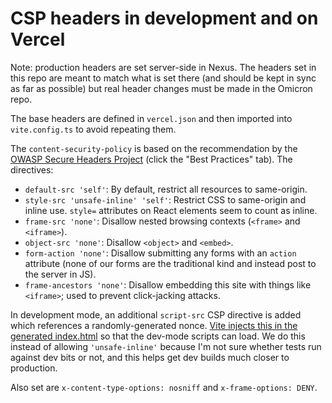 # CSP headers in development and on Vercel

Note: production headers are set server-side in Nexus. The headers set in this repo are meant to match what is set there (and should be kept in sync as far as possible) but real header changes must be made in the Omicron repo.

The base headers are defined in `vercel.json` and then imported into `vite.config.ts` to avoid repeating them.

The `content-security-policy` is based on the recommendation by the [OWASP Secure Headers Project](https://owasp.org/www-project-secure-headers/index.html) (click the "Best Practices" tab). The directives:

- `default-src 'self'`: By default, restrict all resources to same-origin.
- `style-src 'unsafe-inline' 'self'`: Restrict CSS to same-origin and inline use. `style=` attributes on React elements seem to count as inline.
- `frame-src 'none'`: Disallow nested browsing contexts (`<frame>` and `<iframe>`).
- `object-src 'none'`: Disallow `<object>` and `<embed>`.
- `form-action 'none'`: Disallow submitting any forms with an `action` attribute (none of our forms are the traditional kind and instead post to the server in JS).
- `frame-ancestors 'none'`: Disallow embedding this site with things like `<iframe>`; used to prevent click-jacking attacks.

In development mode, an additional `script-src` CSP directive is added which references a randomly-generated nonce. [Vite injects this in the generated index.html](https://vitejs.dev/guide/features.html#content-security-policy-csp) so that the dev-mode scripts can load. We do this instead of allowing `'unsafe-inline'` because I'm not sure whether tests run against dev bits or not, and this helps get dev builds much closer to production.

Also set are `x-content-type-options: nosniff` and `x-frame-options: DENY`.
